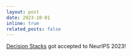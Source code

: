 ```yaml
---
layout: post  
date: 2023-10-01  
inline: true  
related_posts: false  
---
```


[Decision Stacks](https://arxiv.org/abs/2306.06253) got accepted to NeurIPS 2023!
